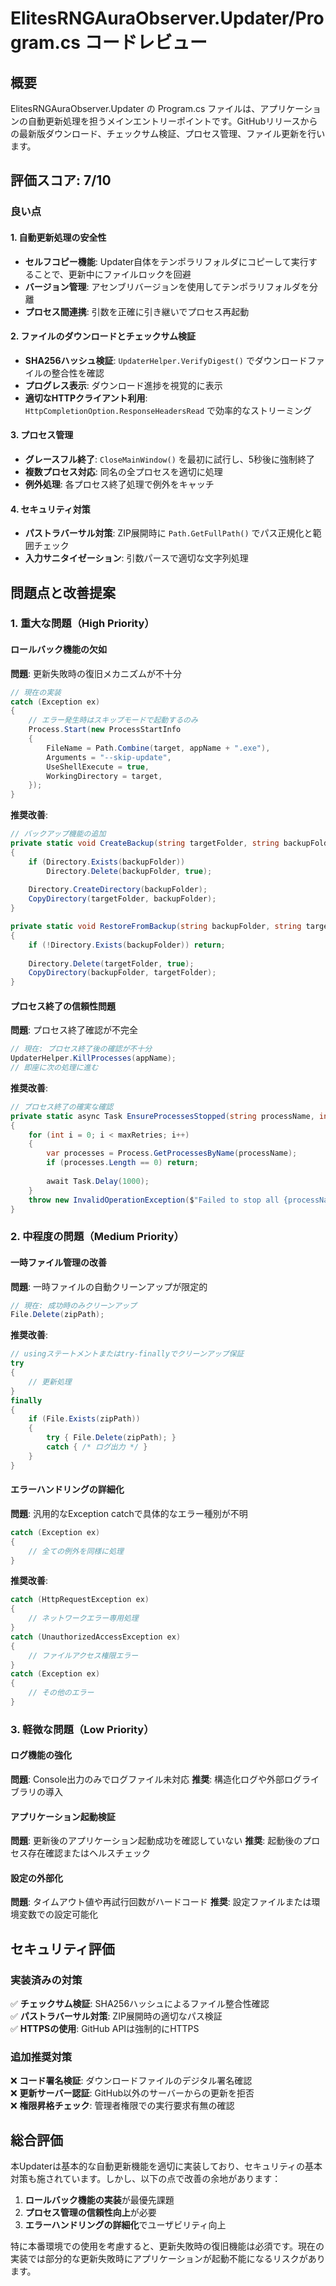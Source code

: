 # ElitesRNGAuraObserver.Updater/Program.cs コードレビュー

## 概要
ElitesRNGAuraObserver.Updater の Program.cs ファイルは、アプリケーションの自動更新処理を担うメインエントリーポイントです。GitHubリリースからの最新版ダウンロード、チェックサム検証、プロセス管理、ファイル更新を行います。

## 評価スコア: 7/10

### 良い点

#### 1. 自動更新処理の安全性
- **セルフコピー機能**: Updater自体をテンポラリフォルダにコピーして実行することで、更新中にファイルロックを回避
- **バージョン管理**: アセンブリバージョンを使用してテンポラリフォルダを分離
- **プロセス間連携**: 引数を正確に引き継いでプロセス再起動

#### 2. ファイルのダウンロードとチェックサム検証
- **SHA256ハッシュ検証**: `UpdaterHelper.VerifyDigest()` でダウンロードファイルの整合性を確認
- **プログレス表示**: ダウンロード進捗を視覚的に表示
- **適切なHTTPクライアント利用**: `HttpCompletionOption.ResponseHeadersRead` で効率的なストリーミング

#### 3. プロセス管理
- **グレースフル終了**: `CloseMainWindow()` を最初に試行し、5秒後に強制終了
- **複数プロセス対応**: 同名の全プロセスを適切に処理
- **例外処理**: 各プロセス終了処理で例外をキャッチ

#### 4. セキュリティ対策
- **パストラバーサル対策**: ZIP展開時に `Path.GetFullPath()` でパス正規化と範囲チェック
- **入力サニタイゼーション**: 引数パースで適切な文字列処理

## 問題点と改善提案

### 1. 重大な問題（High Priority）

#### ロールバック機能の欠如
**問題**: 更新失敗時の復旧メカニズムが不十分
```csharp
// 現在の実装
catch (Exception ex)
{
    // エラー発生時はスキップモードで起動するのみ
    Process.Start(new ProcessStartInfo
    {
        FileName = Path.Combine(target, appName + ".exe"),
        Arguments = "--skip-update",
        UseShellExecute = true,
        WorkingDirectory = target,
    });
}
```

**推奨改善**:
```csharp
// バックアップ機能の追加
private static void CreateBackup(string targetFolder, string backupFolder)
{
    if (Directory.Exists(backupFolder))
        Directory.Delete(backupFolder, true);
    
    Directory.CreateDirectory(backupFolder);
    CopyDirectory(targetFolder, backupFolder);
}

private static void RestoreFromBackup(string backupFolder, string targetFolder)
{
    if (!Directory.Exists(backupFolder)) return;
    
    Directory.Delete(targetFolder, true);
    CopyDirectory(backupFolder, targetFolder);
}
```

#### プロセス終了の信頼性問題
**問題**: プロセス終了確認が不完全
```csharp
// 現在: プロセス終了後の確認が不十分
UpdaterHelper.KillProcesses(appName);
// 即座に次の処理に進む
```

**推奨改善**:
```csharp
// プロセス終了の確実な確認
private static async Task EnsureProcessesStopped(string processName, int maxRetries = 3)
{
    for (int i = 0; i < maxRetries; i++)
    {
        var processes = Process.GetProcessesByName(processName);
        if (processes.Length == 0) return;
        
        await Task.Delay(1000);
    }
    throw new InvalidOperationException($"Failed to stop all {processName} processes");
}
```

### 2. 中程度の問題（Medium Priority）

#### 一時ファイル管理の改善
**問題**: 一時ファイルの自動クリーンアップが限定的
```csharp
// 現在: 成功時のみクリーンアップ
File.Delete(zipPath);
```

**推奨改善**:
```csharp
// usingステートメントまたはtry-finallyでクリーンアップ保証
try
{
    // 更新処理
}
finally
{
    if (File.Exists(zipPath))
    {
        try { File.Delete(zipPath); }
        catch { /* ログ出力 */ }
    }
}
```

#### エラーハンドリングの詳細化
**問題**: 汎用的なException catchで具体的なエラー種別が不明
```csharp
catch (Exception ex)
{
    // 全ての例外を同様に処理
}
```

**推奨改善**:
```csharp
catch (HttpRequestException ex)
{
    // ネットワークエラー専用処理
}
catch (UnauthorizedAccessException ex)
{
    // ファイルアクセス権限エラー
}
catch (Exception ex)
{
    // その他のエラー
}
```

### 3. 軽微な問題（Low Priority）

#### ログ機能の強化
**問題**: Console出力のみでログファイル未対応
**推奨**: 構造化ログや外部ログライブラリの導入

#### アプリケーション起動検証
**問題**: 更新後のアプリケーション起動成功を確認していない
**推奨**: 起動後のプロセス存在確認またはヘルスチェック

#### 設定の外部化
**問題**: タイムアウト値や再試行回数がハードコード
**推奨**: 設定ファイルまたは環境変数での設定可能化

## セキュリティ評価

### 実装済みの対策
✅ **チェックサム検証**: SHA256ハッシュによるファイル整合性確認  
✅ **パストラバーサル対策**: ZIP展開時の適切なパス検証  
✅ **HTTPSの使用**: GitHub APIは強制的にHTTPS  

### 追加推奨対策
❌ **コード署名検証**: ダウンロードファイルのデジタル署名確認  
❌ **更新サーバー認証**: GitHub以外のサーバーからの更新を拒否  
❌ **権限昇格チェック**: 管理者権限での実行要求有無の確認  

## 総合評価

本Updaterは基本的な自動更新機能を適切に実装しており、セキュリティの基本対策も施されています。しかし、以下の点で改善の余地があります：

1. **ロールバック機能の実装**が最優先課題
2. **プロセス管理の信頼性向上**が必要
3. **エラーハンドリングの詳細化**でユーザビリティ向上

特に本番環境での使用を考慮すると、更新失敗時の復旧機能は必須です。現在の実装では部分的な更新失敗時にアプリケーションが起動不能になるリスクがあります。